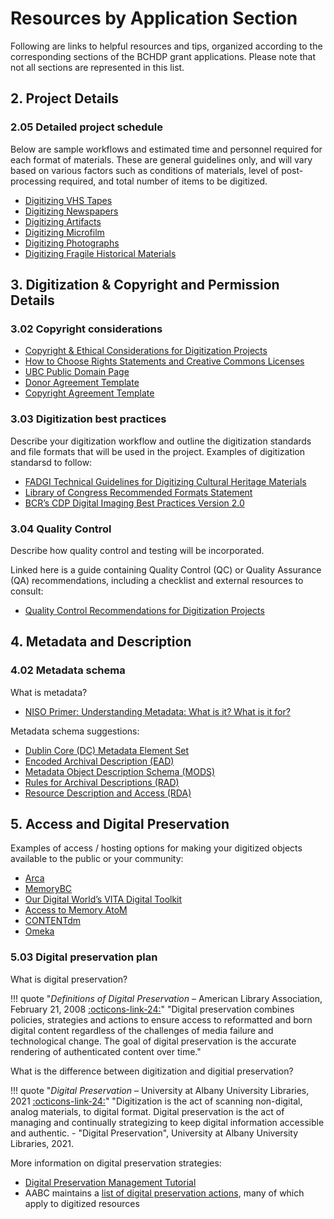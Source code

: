 # Resources by Application Section
Following are links to helpful resources and tips, organized according to the corresponding sections of the BCHDP grant applications. Please note that not all sections are represented in this list.
## 2. Project Details
### 2.05 Detailed project schedule
Below are sample workflows and estimated time and personnel required for each format of materials. These are general guidelines only, and will vary based on various factors such as conditions of materials, level of post-processing required, and total number of items to be digitized.

- [Digitizing VHS Tapes](https://docs.google.com/document/d/1uvoLyEZuoXWIi69EOfVAbBto15WQFMwIOf3aZiCt8Ng/edit?usp=sharing)
- [Digitizing Newspapers](https://docs.google.com/document/d/1vZ1DslvVgu2Jer8w8oQvt_CgAP7lKpX0Rb6IAGjEWew/edit?usp=sharing)
- [Digitizing Artifacts](https://docs.google.com/document/d/1AaJ4qd4KW51Arwz_qKtQbnS8CUMjvbmw1OvoFSwOl3M/edit?usp=sharing)
- [Digitizing Microfilm](https://docs.google.com/document/d/11qRd3_NXeWBaMsspDLl-JmgeEiE5_KfjRfdmvTERXAU/edit?usp=sharing)
- [Digitizing Photographs](https://docs.google.com/document/d/1vvjePbotSywfAzUQhQc2wtoFQn2PyD5oAW17aZRzL0g/edit?usp=sharing)
- [Digitizing Fragile Historical Materials](https://docs.google.com/document/d/1VPCdkZ8hPROsd50EPSJXzxEv-kcggihPwVKHIy3uHdM/edit?usp=sharing)

## 3. Digitization & Copyright and Permission Details
### 3.02 Copyright considerations

- [Copyright & Ethical Considerations for Digitization Projects](https://docs.google.com/document/d/16XunjfXFR6wzPB4m21fcbI121neuauhWwjl_d12VxEo/edit?usp=sharing)
- [How to Choose Rights Statements and Creative Commons Licenses](https://docs.google.com/document/d/1npPsOJWl8MV0Eq5gEYrw3hD4VsSbGf32EBh5QZdQE0w/edit?usp=sharing)
- [UBC Public Domain Page](https://copyright.ubc.ca/public-domain/)
- [Donor Agreement Template](https://bchdp.bcelnapps.ca/sites/default/files/2022-08/DonorAgreementTemplate_2022.docx)
- [Copyright Agreement Template](https://bchdp.bcelnapps.ca/sites/default/files/2022-08/CopyrightAgreementTemplate_2022.docx)

### 3.03 Digitization best practices
Describe your digitization workflow and outline the digitization standards and file formats that will be used in the project.
Examples of digitization standarsd to follow:

- [FADGI Technical Guidelines for Digitizing Cultural Heritage Materials](https://www.digitizationguidelines.gov/guidelines/digitize-technical.html)
- [Library of Congress Recommended Formats Statement](https://www.loc.gov/preservation/resources/rfs/)
- [BCR’s CDP Digital Imaging Best Practices Version 2.0](https://sustainableheritagenetwork.org/digital-heritage/bcrs-collaborative-digitization-program-digital-imaging-best-practices-version-20)

### 3.04 Quality Control
Describe how quality control and testing will be incorporated.

Linked here is a guide containing Quality Control (QC) or Quality Assurance (QA) recommendations, including a checklist and external resources to consult:

- [Quality Control Recommendations for Digitization Projects](https://docs.google.com/document/d/1OqWOuJF67uxwqq7_QpFG9bWqFCkwUgls4p-WKrlWOC4/view)

## 4. Metadata and Description
### 4.02 Metadata schema
What is metadata?

- [NISO Primer: Understanding Metadata: What is it? What is it for?](https://www.niso.org/publications/understanding-metadata-2017)

Metadata schema suggestions:

- [Dublin Core (DC) Metadata Element Set](http://dublincore.org/documents/dces/)
- [Encoded Archival Description (EAD)](https://www.loc.gov/ead/)
- [Metadata Object Description Schema (MODS)](http://www.loc.gov/standards/mods/)
- [Rules for Archival Descriptions (RAD)](http://archivescanada.ca/uploads/files/Publications/RADComplete_July2008.pdf)
- [Resource Description and Access (RDA)](http://www.rdatoolkit.org)

## 5. Access and Digital Preservation
Examples of access / hosting options for making your digitized objects available to the public or your community:

- [Arca](http://arcabc.ca/)
- [MemoryBC](http://www.memorybc.ca/)
- [Our Digital World’s VITA Digital Toolkit](https://ourdigitalworld.net/services/vita-toolkit/)
- [Access to Memory AtoM](https://www.accesstomemory.org/en/)
- [CONTENTdm](http://www.oclc.org/en/contentdm.html)
- [Omeka](https://omeka.org)

### 5.03 Digital preservation plan
What is digital preservation?

!!! quote "*Definitions of Digital Preservation* – American Library Association, February 21, 2008 [:octicons-link-24:](http://www.ala.org/alcts/resources/preserv/defdigpres0408)"
    "Digital preservation combines policies, strategies and actions to ensure access to reformatted and born digital content regardless of the challenges of media failure and technological change. The goal of digital preservation is the accurate rendering of authenticated content over time." 

What is the difference between digitization and digitial preservation?

!!! quote "*Digital Preservation* – University at Albany University Libraries, 2021 [:octicons-link-24:](https://library.albany.edu/preservation/digipres)"
    "Digitization is the act of scanning non-digital, analog materials, to digital format. Digital preservation is the act of managing and continually strategizing to keep digital information accessible and authentic. - "Digital Preservation", University at Albany University Libraries, 2021.

More information on digital preservation strategies:
 
- [Digital Preservation Management Tutorial](http://www.dpworkshop.org/dpm-eng/terminology/strategies.html)
- AABC maintains a [list of digital preservation actions](https://aabc.ca/Electronic-Records-&-Digital-Preservation-Management), many of which apply to digitized resources